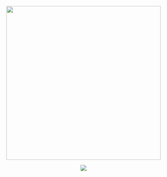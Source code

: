 <div id="1" align="center">
    <img src = "https://media1.giphy.com/media/sk6yL9EGVeAcE/giphy.gif" align = "center" width = "420" />
</div>

<p></p>

<div id = "2" align = "center">
    <a href="https://github.com/anuraghazra/github-readme-stats">
        <img align = "center" src = "https://github-readme-stats-one-olive.vercel.app/api/top-langs/?username=vmanke&theme=dark&hide_border=true&hide=jupyter%20notebook&layout=compact&langs_count=6" />
    </a>
</div>
